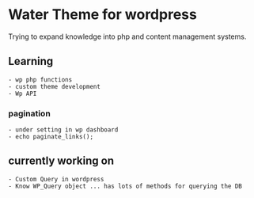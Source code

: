 # Water Theme for wordpress

Trying to expand knowledge into php and content management systems.

## Learning 
    - wp php functions
    - custom theme development 
    - Wp API 

### pagination
    - under setting in wp dashboard 
    - echo paginate_links();

## currently working on 
    - Custom Query in wordpress
    - Know WP_Query object ... has lots of methods for querying the DB
